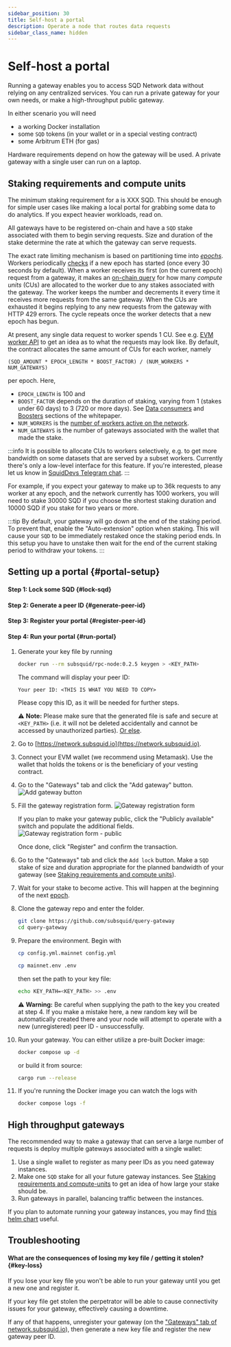 ```yaml
---
sidebar_position: 30
title: Self-host a portal
description: Operate a node that routes data requests
sidebar_class_name: hidden
---
```


# Self-host a portal

Running a gateway enables you to access SQD Network data without relying on any centralized services. You can run a private gateway for your own needs, or make a high-throughput public gateway.

In either scenario you will need

* a working Docker installation
* some `SQD` tokens (in your wallet or in a special vesting contract)
* some Arbitrum ETH (for gas)

Hardware requirements depend on how the gateway will be used. A private gateway with a single user can run on a laptop.

## Staking requirements and compute units

The minimum staking requirement for a is XXX SQD. This should be enough for simple user cases like making a local portal for grabbing some data to do analytics. If you expect heavier workloads, read on.

All gateways have to be registered on-chain and have a `SQD` stake associated with them to begin serving requests. Size and duration of the stake determine the rate at which the gateway can serve requests.

The exact rate limiting mechanism is based on partitioning time into [_epochs_](/subsquid-network/faq/#epoch). Workers periodically [checks](https://arbiscan.io/address/0x4cf58097d790b193d22ed633bf8b15c9bc4f0da7#readContract#F4) if a new epoch has started (once every 30 seconds by default). When a worker receives its first (on the current epoch) request from a gateway, it makes an [on-chain query](https://arbiscan.io/address/0x8a90a1ce5fa8cf71de9e6f76b7d3c0b72feb8c4b#readProxyContract#F6) for how many _compute units_ (CUs) are allocated to the worker due to any stakes associated with the gateway. The worker keeps the number and decrements it every time it receives more requests from the same gateway. When the CUs are exhausted it begins replying to any new requests from the gateway with HTTP 429 errors. The cycle repeats once the worker detects that a new epoch has begun.

At present, any single data request to worker spends 1 CU. See e.g. [EVM worker API](/subsquid-network/reference/evm-api/#worker-api) to get an idea as to what the requests may look like. By default, the contract allocates the same amount of CUs for each worker, namely
```
(SQD_AMOUNT * EPOCH_LENGTH * BOOST_FACTOR) / (NUM_WORKERS * NUM_GATEWAYS)
```
per epoch. Here,
 * `EPOCH_LENGTH` is 100 and
 * `BOOST_FACTOR` depends on the duration of staking, varying from 1 (stakes under 60 days) to 3 (720 or more days). See [Data consumers](/subsquid-network/whitepaper/#data-consumers) and [Boosters](/subsquid-network/whitepaper/#boosters) sections of the whitepaper.
 * `NUM_WORKERS` is the [number of workers active on the network](https://arbiscan.io/address/0x36e2b147db67e76ab67a4d07c293670ebefcae4e#readContract#F6).
 * `NUM_GATEWAYS` is the number of gateways associated with the wallet that made the stake.

:::info
It is possible to allocate CUs to workers selectively, e.g. to get more bandwidth on some datasets that are served by a subset workers. Currently there's only a low-level interface for this feature. If you're interested, please let us know in [SquidDevs Telegram chat](https://t.me/HydraDevs).
:::

For example, if you expect your gateway to make up to 36k requests to any worker at any epoch, and the network currently has 1000 workers, you will need to stake 30000 SQD if you choose the shortest staking duration and 10000 SQD if you stake for two years or more.

:::tip
By default, your gateway will go down at the end of the staking period. To prevent that, enable the "Auto-extension" option when staking. This will cause your `SQD` to be immediately restaked once the staking period ends. In this setup you have to unstake then wait for the end of the current staking period to withdraw your tokens.
:::

## Setting up a portal {#portal-setup}

#### Step 1: Lock some SQD {#lock-sqd}

#### Step 2: Generate a peer ID {#generate-peer-id}

#### Step 3: Register your portal {#register-peer-id}

#### Step 4: Run your portal {#run-portal}

1. Generate your key file by running
   ```bash
   docker run --rm subsquid/rpc-node:0.2.5 keygen > <KEY_PATH>
   ```
   The command will display your peer ID:
   ```
   Your peer ID: <THIS IS WHAT YOU NEED TO COPY>
   ```
   Please copy this ID, as it will be needed for further steps.

   ⚠️ **Note:** Please make sure that the generated file is safe and secure at `<KEY_PATH>` (i.e. it will not be deleted accidentally and cannot be accessed by unauthorized parties). [Or else](#key-loss).
2. Go to [https://network.subsquid.io](https://network.subsquid.io).

3. Connect your EVM wallet (we recommend using Metamask). Use the wallet that holds the tokens or is the beneficiary of your vesting contract.

4. Go to the "Gateways" tab and click the "Add gateway" button.
   ![Add gateway button](./gateway_registration_button.png)

5. Fill the gateway registration form.
   ![Gateway registration form](./gateway_registration_form.png)

   If you plan to make your gateway public, click the "Publicly available" switch and populate the additional fields.
   ![Gateway registration form - public](./gateway_registration_form_public.png)

   Once done, click "Register" and confirm the transaction.

6. Go to the "Gateways" tab and click the `Add lock` button. Make a `SQD` stake of size and duration appropriate for the planned bandwidth of your gateway (see [Staking requirements and compute units](#staking-requirements-and-compute-units)).

7. Wait for your stake to become active. This will happen at the beginning of the next [epoch](/subsquid-network/faq/#epoch).

8. Clone the gateway repo and enter the folder.
   ```bash
   git clone https://github.com/subsquid/query-gateway
   cd query-gateway
   ```

9. Prepare the environment. Begin with
   ```bash
   cp config.yml.mainnet config.yml
   ```
   ```bash
   cp mainnet.env .env
   ```
   then set the path to your key file:
   ```bash
   echo KEY_PATH=<KEY_PATH> >> .env
   ```

   ⚠️ **Warning:** Be careful when supplying the path to the key you created at step 4. If you make a mistake here, a new random key will be automatically created there and your node will attempt to operate with a new (unregistered) peer ID - unsuccessfully.

10. Run your gateway. You can either utilize a pre-built Docker image:
    ```bash
    docker compose up -d
    ```
    or build it from source:
    ```bash
    cargo run --release
    ```

11. If you're running the Docker image you can watch the logs with
    ```bash
    docker compose logs -f
    ```

## High throughput gateways

The recommended way to make a gateway that can serve a large number of requests is deploy multiple gateways associated with a single wallet:

1. Use a single wallet to register as many peer IDs as you need gateway instances.
2. Make one `SQD` stake for all your future gateway instances. See [Staking requirements and compute-units](#staking-requirements-and-compute-units) to get an idea of how large your stake should be.
3. Run gateways in parallel, balancing traffic between the instances.

If you plan to automate running your gateway instances, you may find [this helm chart](https://github.com/subsquid/query-gateway/tree/master/chart) useful.

## Troubleshooting

#### What are the consequences of losing my key file / getting it stolen? {#key-loss}

If you lose your key file you won't be able to run your gateway until you get a new one and register it.

If your key file get stolen the perpetrator will be able to cause connectivity issues for your gateway, effectively causing a downtime.

If any of that happens, unregister your gateway (on the ["Gateways" tab of network.subsquid.io](https://network.subsquid.io/gateways)), then generate a new key file and register the new gateway peer ID.
